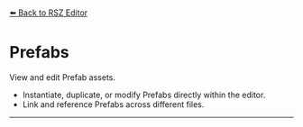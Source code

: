 [⬅️ Back to RSZ Editor](./RSZ-Editor.md)

# Prefabs

View and edit Prefab assets.

- Instantiate, duplicate, or modify Prefabs directly within the editor.
- Link and reference Prefabs across different files.

---
